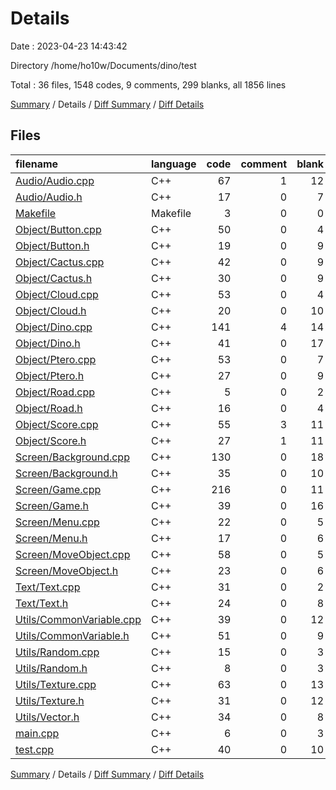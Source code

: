 # Details

Date : 2023-04-23 14:43:42

Directory /home/ho10w/Documents/dino/test

Total : 36 files,  1548 codes, 9 comments, 299 blanks, all 1856 lines

[Summary](results.md) / Details / [Diff Summary](diff.md) / [Diff Details](diff-details.md)

## Files
| filename | language | code | comment | blank | total |
| :--- | :--- | ---: | ---: | ---: | ---: |
| [Audio/Audio.cpp](/Audio/Audio.cpp) | C++ | 67 | 1 | 12 | 80 |
| [Audio/Audio.h](/Audio/Audio.h) | C++ | 17 | 0 | 7 | 24 |
| [Makefile](/Makefile) | Makefile | 3 | 0 | 0 | 3 |
| [Object/Button.cpp](/Object/Button.cpp) | C++ | 50 | 0 | 4 | 54 |
| [Object/Button.h](/Object/Button.h) | C++ | 19 | 0 | 9 | 28 |
| [Object/Cactus.cpp](/Object/Cactus.cpp) | C++ | 42 | 0 | 9 | 51 |
| [Object/Cactus.h](/Object/Cactus.h) | C++ | 30 | 0 | 9 | 39 |
| [Object/Cloud.cpp](/Object/Cloud.cpp) | C++ | 53 | 0 | 4 | 57 |
| [Object/Cloud.h](/Object/Cloud.h) | C++ | 20 | 0 | 10 | 30 |
| [Object/Dino.cpp](/Object/Dino.cpp) | C++ | 141 | 4 | 14 | 159 |
| [Object/Dino.h](/Object/Dino.h) | C++ | 41 | 0 | 17 | 58 |
| [Object/Ptero.cpp](/Object/Ptero.cpp) | C++ | 53 | 0 | 7 | 60 |
| [Object/Ptero.h](/Object/Ptero.h) | C++ | 27 | 0 | 9 | 36 |
| [Object/Road.cpp](/Object/Road.cpp) | C++ | 5 | 0 | 2 | 7 |
| [Object/Road.h](/Object/Road.h) | C++ | 16 | 0 | 4 | 20 |
| [Object/Score.cpp](/Object/Score.cpp) | C++ | 55 | 3 | 11 | 69 |
| [Object/Score.h](/Object/Score.h) | C++ | 27 | 1 | 11 | 39 |
| [Screen/Background.cpp](/Screen/Background.cpp) | C++ | 130 | 0 | 18 | 148 |
| [Screen/Background.h](/Screen/Background.h) | C++ | 35 | 0 | 10 | 45 |
| [Screen/Game.cpp](/Screen/Game.cpp) | C++ | 216 | 0 | 11 | 227 |
| [Screen/Game.h](/Screen/Game.h) | C++ | 39 | 0 | 16 | 55 |
| [Screen/Menu.cpp](/Screen/Menu.cpp) | C++ | 22 | 0 | 5 | 27 |
| [Screen/Menu.h](/Screen/Menu.h) | C++ | 17 | 0 | 6 | 23 |
| [Screen/MoveObject.cpp](/Screen/MoveObject.cpp) | C++ | 58 | 0 | 5 | 63 |
| [Screen/MoveObject.h](/Screen/MoveObject.h) | C++ | 23 | 0 | 6 | 29 |
| [Text/Text.cpp](/Text/Text.cpp) | C++ | 31 | 0 | 2 | 33 |
| [Text/Text.h](/Text/Text.h) | C++ | 24 | 0 | 8 | 32 |
| [Utils/CommonVariable.cpp](/Utils/CommonVariable.cpp) | C++ | 39 | 0 | 12 | 51 |
| [Utils/CommonVariable.h](/Utils/CommonVariable.h) | C++ | 51 | 0 | 9 | 60 |
| [Utils/Random.cpp](/Utils/Random.cpp) | C++ | 15 | 0 | 3 | 18 |
| [Utils/Random.h](/Utils/Random.h) | C++ | 8 | 0 | 3 | 11 |
| [Utils/Texture.cpp](/Utils/Texture.cpp) | C++ | 63 | 0 | 13 | 76 |
| [Utils/Texture.h](/Utils/Texture.h) | C++ | 31 | 0 | 12 | 43 |
| [Utils/Vector.h](/Utils/Vector.h) | C++ | 34 | 0 | 8 | 42 |
| [main.cpp](/main.cpp) | C++ | 6 | 0 | 3 | 9 |
| [test.cpp](/test.cpp) | C++ | 40 | 0 | 10 | 50 |

[Summary](results.md) / Details / [Diff Summary](diff.md) / [Diff Details](diff-details.md)